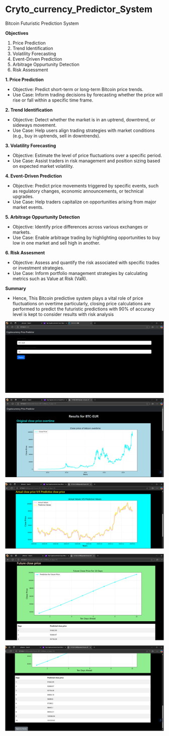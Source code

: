 # Cryto_currency_Predictor_System
Bitcoin Futuristic Prediction System

**Objectives**
  1.  Price Prediction
  2.  Trend Identification
  3.  Volatility Forecasting
  4.  Event-Driven Prediction
  5.  Arbitrage Oppurtunity Detection
  6.  Risk Assessment

**1. Price Prediction**
  -  Objective: Predict short-term or long-term Bitcoin price trends.
  -  Use Case: Inform trading decisions by forecasting whether the price will rise or fall within a specific time frame.

**2. Trend Identification**
  -  Objective: Detect whether the market is in an uptrend, downtrend, or sideways movement.
  -  Use Case: Help users align trading strategies with market conditions (e.g., buy in uptrends, sell in downtrends).

**3. Volatility Forecasting**
  -  Objective: Estimate the level of price fluctuations over a specific period.
  -  Use Case: Assist traders in risk management and position sizing based on expected market volatility.

**4. Event-Driven Prediction**
  -  Objective: Predict price movements triggered by specific events, such as regulatory changes, economic announcements, or technical upgrades.
  -  Use Case: Help traders capitalize on opportunities arising from major market events.

**5. Arbitrage Oppurtunity Detection**
  -  Objective: Identify price differences across various exchanges or markets.
  -  Use Case: Enable arbitrage trading by highlighting opportunities to buy low in one market and sell high in another.

**6. Risk Assesment**
  -  Objective: Assess and quantify the risk associated with specific trades or investment strategies.
  -  Use Case: Inform portfolio management strategies by calculating metrics such as Value at Risk (VaR).

**Summary**
  -  Hence, This Bitcoin predictive system plays a vital role of price fluctuations on overtime particularly, closing price calculations are performed to predict the futuristic predictions with 90% of accuracy level is kept to consider results with risk analysis

![Cryto-currency_Predictor_System](https://github.com/MuhammedYaseen786/Cryto-currency_Predictor_System/blob/main/Bitcoin%20clip.jpg)


![Cryto-currency_Predictor_System](https://github.com/MuhammedYaseen786/Cryto-currency_Predictor_System/blob/main/Bitcoin%20clip-2.jpg)


![Cryto-currency_Predictor_System](https://github.com/MuhammedYaseen786/Cryto-currency_Predictor_System/blob/main/Bitcoin%20clip-3.jpg)


![Cryto-currency_Predictor_System](https://github.com/MuhammedYaseen786/Cryto-currency_Predictor_System/blob/main/Bitcoin%20clip-4.jpg)


![Cryto-currency_Predictor_System](https://github.com/MuhammedYaseen786/Cryto-currency_Predictor_System/blob/main/Bitcoin%20clip-5.jpg)


